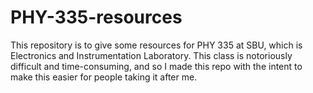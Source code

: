 # PHY-335-resources
This repository is to give some resources for PHY 335 at SBU,
which is Electronics and Instrumentation Laboratory. This class
is notoriously difficult and time-consuming, and so I made this
repo with the intent to make this easier for people taking it after
me.

